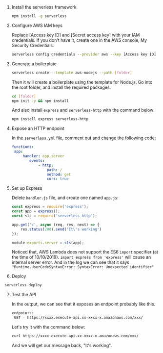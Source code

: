 1. Install the serverless framework

   ```bash
   npm install -g serverless
   ```

   

2. Configure AWS IAM keys

   Replace [Access key ID] and [Secret access key] with your IAM credentials. If you don't have it, create one in the AWS console, My Security Credentials.

   ```bash
   serverless config credentials --provider aws --key [Access key ID] --secret [Secret access key]
   ```



3. Generate a boilerplate

   ```bash
   serverless create --template aws-nodejs --path [folder]
   ```

   Then it will create a boilerplate using the template for Node.js. Go into the root folder, and install the required packages.

   ```bash
   cd [folder]
   npm init -y && npm install
   ```

   And also install `express` and `serverless-http` with the command below:

   ```bash
   npm install express serverless-http
   ```

   

3. Expose an HTTP endpoint

   In the `serverless.yml` file, comment out and change the following code:

   ```yml
   functions:
   	app:
   		handler: app.server
           events:
               - http:
                   path: /
                   method: get
                   cors: true
   ```



5. Set up Express

   Delete `handler.js` file, and create one named `app.js`:

   ```javascript
   const express = require('express');
   const app = express();
   const sls = require('serverless-http');
   
   app.get('/', async (req, res, next) => {
       res.status(200).send('It\'s working')
   });
   
   module.exports.server = sls(app);
   ```

   Noticed that, AWS Lambda does not support the ES6 `import` specifier (at the time of 10/10/2019). `import express from 'express'` will cause an internal server error. And in the log we can see that it says `"Runtime.UserCodeSyntaxError: SyntaxError: Unexpected identifier"`



6. Deploy

```bash
serverless deploy
```



7. Test the API

   In the output, we can see that it exposes an endpoint probably like this.

   ```bash
   endpoints:
   	GET - https://xxxx.execute-api.xx-xxxx-x.amazonaws.com/xxx/
   ```

   Let's try it with the command below:

   ```bash
   curl https://xxxx.execute-api.xx-xxxx-x.amazonaws.com/xxx/
   ```

   And we will get our message back, "It's working".